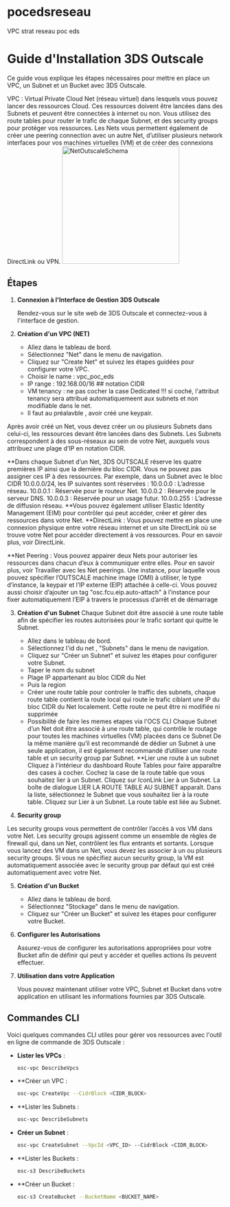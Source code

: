 # pocedsreseau
VPC strat reseau poc eds 
# Guide d'Installation 3DS Outscale

Ce guide vous explique les étapes nécessaires pour mettre en place un VPC, un Subnet et un Bucket avec 3DS Outscale.

VPC : Virtual Private Cloud Net (réseau virtuel) dans lesquels vous pouvez lancer des ressources Cloud. Ces ressources doivent être lancées dans des Subnets et peuvent être connectées à internet ou non.
Vous utilisez des route tables pour router le trafic de chaque Subnet, et des security groups pour protéger vos ressources. Les Nets vous permettent également de créer une peering connection avec un autre Net, d’utiliser plusieurs network interfaces pour vos machines virtuelles (VM) et de créer des connexions DirectLink ou VPN.
<img width="273" alt="NetOutscaleSchema" src="https://github.com/Deniscnt/pocedsreseau/assets/147147654/c9ed01cd-9b50-4bf5-b2dc-bb5aa0a7b9d7">

## Étapes

1. **Connexion à l'Interface de Gestion 3DS Outscale**

   Rendez-vous sur le site web de 3DS Outscale et connectez-vous à l'interface de gestion.

2. **Création d'un VPC (NET)**
    
   - Allez dans le tableau de bord.
   - Sélectionnez "Net" dans le menu de navigation.
   - Cliquez sur "Create Net" et suivez les étapes guidées pour configurer votre VPC.
   - Choisir le name : vpc_poc_eds
   - IP range : 192.168.00/16 ## notation CIDR
   - VM tenancy : ne pas cocher la case Dedicated !!! si coché, l'attribut tenancy sera attribué automatiquemeent aux subnets et non modifiable dans le net.
   - Il faut au préalavble , avoir créé une keypair.
     
Après avoir créé un Net, vous devez créer un ou plusieurs Subnets dans celui-ci, les ressources devant être lancées dans des Subnets. Les Subnets correspondent à des sous-réseaux au sein de votre Net, auxquels vous attribuez une plage d’IP en notation CIDR.

**Dans chaque Subnet d’un Net, 3DS OUTSCALE réserve les quatre premières IP ainsi que la dernière du bloc CIDR. Vous ne pouvez pas assigner ces IP à des ressources. Par exemple, dans un Subnet avec le bloc CIDR 10.0.0.0/24, les IP suivantes sont réservées :
10.0.0.0 : L’adresse réseau.
10.0.0.1 : Réservée pour le routeur Net.
10.0.0.2 : Réservée pour le serveur DNS.
10.0.0.3 : Réservée pour un usage futur.
10.0.0.255 : L’adresse de diffusion réseau.
**Vous pouvez également utiliser Elastic Identity Management (EIM) pour contrôler qui peut accéder, créer et gérer des ressources dans votre Net.
**DirectLink : Vous pouvez mettre en place une connexion physique entre votre réseau internet et un site DirectLink où se trouve votre Net pour accéder directement à vos ressources. Pour en savoir plus, voir DirectLink.

**Net Peering : Vous pouvez appairer deux Nets pour autoriser les ressources dans chacun d’eux à communiquer entre elles. Pour en savoir plus, voir Travailler avec les Net peerings.
Une instance, pour laquelle vous pouvez spécifier l’OUTSCALE machine image (OMI) à utiliser, le type d’instance, la keypair et l’IP externe (EIP) attachée à celle-ci. Vous pouvez aussi choisir d’ajouter un tag "osc.fcu.eip.auto-attach" à l’instance pour fixer automatiquement l’EIP à travers le processus d’arrêt et de démarrage

3. **Création d'un Subnet**
Chaque Subnet doit être associé à une route table afin de spécifier les routes autorisées pour le trafic sortant qui quitte le Subnet.
   - Allez dans le tableau de bord.
   - Sélectionnez l'id du net , "Subnets" dans le menu de navigation.
   - Cliquez sur "Créer un Subnet" et suivez les étapes pour configurer votre Subnet.
   - Taper le nom du subnet
   - Plage IP appartenant au bloc CIDR du Net
   - Puis la region
   - Créer une route table pour controler le traffic des subnets, chaque route table contient la route local qui route le trafic ciblant une IP du bloc CIDR du Net localement. Cette route ne peut être ni modifiée ni supprimée
   - Possibilité de faire les memes etapes via l'OCS CLI 
  Chaque Subnet d’un Net doit être associé à une route table, qui contrôle le routage pour toutes les machines virtuelles (VM) placées dans ce Subnet
  De la même manière qu’il est recommandé de dédier un Subnet à une seule application, il est également recommandé d’utiliser une route table et un security group par     Subnet.
**Lier une route à un subnet
  Cliquez à l’intérieur du dashboard Route Tables pour faire apparaître des cases à cocher.
  Cochez la case de la route table que vous souhaitez lier à un Subnet.
  Cliquez sur IconLink Lier à un Subnet.
  La boîte de dialogue LIER LA ROUTE TABLE AU SUBNET apparaît.
  Dans la liste, sélectionnez le Subnet que vous souhaitez lier à la route table.
  Cliquez sur Lier à un Subnet.
  La route table est liée au Subnet.

4. **Security group**

Les security groups vous permettent de contrôler l’accès à vos VM dans votre Net. Les security groups agissent comme un ensemble de règles de firewall qui, dans un Net, contrôlent les flux entrants et sortants. Lorsque vous lancez des VM dans un Net, vous devez les associer à un ou plusieurs security groups. Si vous ne spécifiez aucun security group, la VM est automatiquement associée avec le security group par défaut qui est créé automatiquement avec votre Net.

5. **Création d'un Bucket**

   - Allez dans le tableau de bord.
   - Sélectionnez "Stockage" dans le menu de navigation.
   - Cliquez sur "Créer un Bucket" et suivez les étapes pour configurer votre Bucket.

6. **Configurer les Autorisations**

   Assurez-vous de configurer les autorisations appropriées pour votre Bucket afin de définir qui peut y accéder et quelles actions ils peuvent effectuer.
   

7. **Utilisation dans votre Application**

   Vous pouvez maintenant utiliser votre VPC, Subnet et Bucket dans votre application en utilisant les informations fournies par 3DS Outscale.

## Commandes CLI

Voici quelques commandes CLI utiles pour gérer vos ressources avec l'outil en ligne de commande de 3DS Outscale :

- **Lister les VPCs** :
  ```bash
  osc-vpc DescribeVpcs

- **Créer un VPC :
  ```bash
  osc-vpc CreateVpc --CidrBlock <CIDR_BLOCK>
  
- **Lister les Subnets :
  ```bash
  osc-vpc DescribeSubnets

- **Créer un Subnet** :
  ```bash
  osc-vpc CreateSubnet --VpcId <VPC_ID> --CidrBlock <CIDR_BLOCK>

- **Lister les Buckets :
  ```bash
  osc-s3 DescribeBuckets
  
- **Créer un Bucket :
  ```bash
  osc-s3 CreateBucket --BucketName <BUCKET_NAME>
